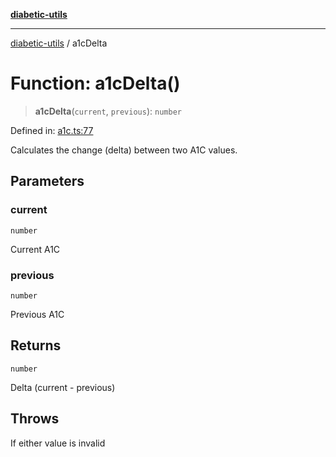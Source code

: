 [**diabetic-utils**](../README.md)

***

[diabetic-utils](../globals.md) / a1cDelta

# Function: a1cDelta()

> **a1cDelta**(`current`, `previous`): `number`

Defined in: [a1c.ts:77](https://github.com/marklearst/diabetic-utils/blob/0d03b5cd2e2b5edbf58275075cc81d8df31ac230/src/a1c.ts#L77)

Calculates the change (delta) between two A1C values.

## Parameters

### current

`number`

Current A1C

### previous

`number`

Previous A1C

## Returns

`number`

Delta (current - previous)

## Throws

If either value is invalid
